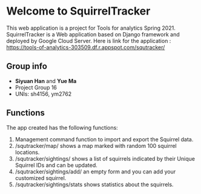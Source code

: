 # Welcome to SquirrelTracker
  
This web application is a project for Tools for analytics Spring 2021.
 SquirrelTracker is a Web application based on Django framework and  deployed by Google Cloud Server.
 Here is link for the application : https://tools-of-analytics-303509.df.r.appspot.com/squtracker/


## Group info
-    **Siyuan Han** and **Yue Ma**
-    Project Group 16
-    UNIs: sh4156, ym2762

## Functions

The app created has the following functions:
1.  Management command function to import and export the Squirrel data.
2.  /squtracker/map/ shows a map marked with random 100 squirrel locations.
3.  /squtracker/sightings/ shows a list of squirrels indicated by their Unique Squirrel IDs and can be updated.
4.  /squtracker/sightings/add/ an empty form and you can add your customized squirrel.
5.  /squtracker/sightings/stats shows statistics about the squirrels.
